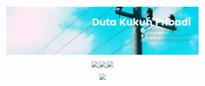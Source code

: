 <p align="center">
	<img src="assets/Duta Kukuh Pribadi.png">
</p>

<p align="center">
	<a href="https://www.linkedin.com/in/duta-kukuh-pribadi/">
		<img src="https://img.shields.io/badge/LinkedIn-0077B5?style=for-the-badge&logo=linkedin&logoColor=white" />
	</a>
    <a href="mailto:amankr1619@gmail.com">
		<img src="https://img.shields.io/badge/Gmail-D14836?style=for-the-badge&logo=gmail&logoColor=white" />
	</a>
    <a href="https://www.instagram.com/mortis_abelson/">
        <img src="https://img.shields.io/badge/Instagram-E4405F?style=for-the-badge&logo=instagram&logoColor=white" />
    </a>
</p>

<p align="center">
	<img src="https://komarev.com/ghpvc/?username=olober76&color=blueviolet&style=flat-square&label=Profile+Views" />
</p>